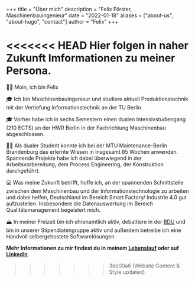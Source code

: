 +++
title = "Über mich"
description = "Felix Förster, Maschinenbauingenieur"
date = "2022-01-18"
aliases = ["about-us", "about-hugo", "contact"]
author = "Felix"
+++

<<<<<<< HEAD
Hier folgen in naher Zukunft Imformationen zu meiner Persona.
=======
👋🏽 Moin, ich bin Felix

🎓 Ich bin Maschinenbauingenieur und studiere aktuell Produktionstechnik mit der Vertiefung Informationstechnik an der TU Berlin.

🎓 Vorher habe ich in sechs Semestern einen dualen Intensivstudiengang (210 ECTS) an der HWR Berlin in der Fachrichtung Maschinenbau abgeschlossen.

💪🏽 Als dualer Student konnte ich bei der MTU Maintenance-Berlin Brandenburg das erlernte Wissen in insgesamt 85 Wochen anwenden. Spannende Projekte habe ich dabei überwiegend in der Arbeitsvorbereitung, dem Process Engineering, der Konstruktion durchgeführt.

💻 Was meine Zukunft betrifft, hoffe ich, an der spannenden Schnittstelle zwischen dem Maschinenbau und der Informationstechnologie zu arbeiten und dabei helfen, Deutschland im Bereich Smart Factory/ Industrie 4.0 gut aufzustellen. Insbesondere die Datenauswertung im Bereich Qualitätsmanagement begeistert mich.

🏔 In meiner Freizeit bin ich ehrenamtlich aktiv, debattiere in der [BDU](https://debating.de/) und bin in unserer Stipendiatengruppe aktiv und außerdem betreibe ich eine Handvoll selbergehostete Softwarelösungen.

**Mehr Informationen zu mir findest du in meinem [Lebenslauf](/Lebenslauf) oder auf [LinkedIn](https://www.linkedin.com/in/felix-förster/)**

>>>>>>> 3de00a6 (Website Content & Style updated)
